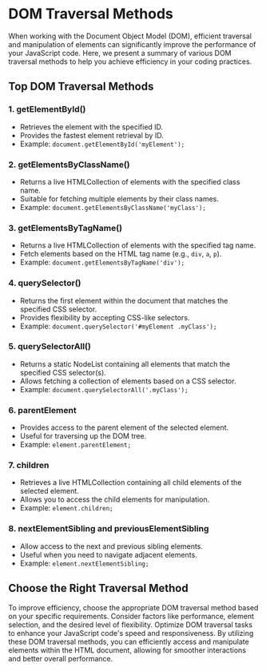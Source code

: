 # DOM Traversal Methods
When working with the Document Object Model (DOM), efficient traversal and manipulation of elements can significantly improve the performance of your JavaScript code. Here, we present a summary of various DOM traversal methods to help you achieve efficiency in your coding practices.
## Top DOM Traversal Methods
### 1. getElementById()
- Retrieves the element with the specified ID.
- Provides the fastest element retrieval by ID.
- Example: `document.getElementById('myElement');`
### 2. getElementsByClassName()
- Returns a live HTMLCollection of elements with the specified class name.
- Suitable for fetching multiple elements by their class names.
- Example: `document.getElementsByClassName('myClass');`
### 3. getElementsByTagName()
- Returns a live HTMLCollection of elements with the specified tag name.
- Fetch elements based on the HTML tag name (e.g., `div`, `a`, `p`).
- Example: `document.getElementsByTagName('div');`
### 4. querySelector()
- Returns the first element within the document that matches the specified CSS selector.
- Provides flexibility by accepting CSS-like selectors.
- Example: `document.querySelector('#myElement .myClass');`
### 5. querySelectorAll()
- Returns a static NodeList containing all elements that match the specified CSS selector(s).
- Allows fetching a collection of elements based on a CSS selector.
- Example: `document.querySelectorAll('.myClass');`
### 6. parentElement
- Provides access to the parent element of the selected element.
- Useful for traversing up the DOM tree.
- Example: `element.parentElement;`
### 7. children
- Retrieves a live HTMLCollection containing all child elements of the selected element.
- Allows you to access the child elements for manipulation.
- Example: `element.children;`
### 8. nextElementSibling and previousElementSibling
- Allow access to the next and previous sibling elements.
- Useful when you need to navigate adjacent elements.
- Example: `element.nextElementSibling;`
## Choose the Right Traversal Method
To improve efficiency, choose the appropriate DOM traversal method based on your specific requirements. Consider factors like performance, element selection, and the desired level of flexibility. Optimize DOM traversal tasks to enhance your JavaScript code's speed and responsiveness.
By utilizing these DOM traversal methods, you can efficiently access and manipulate elements within the HTML document, allowing for smoother interactions and better overall performance.
